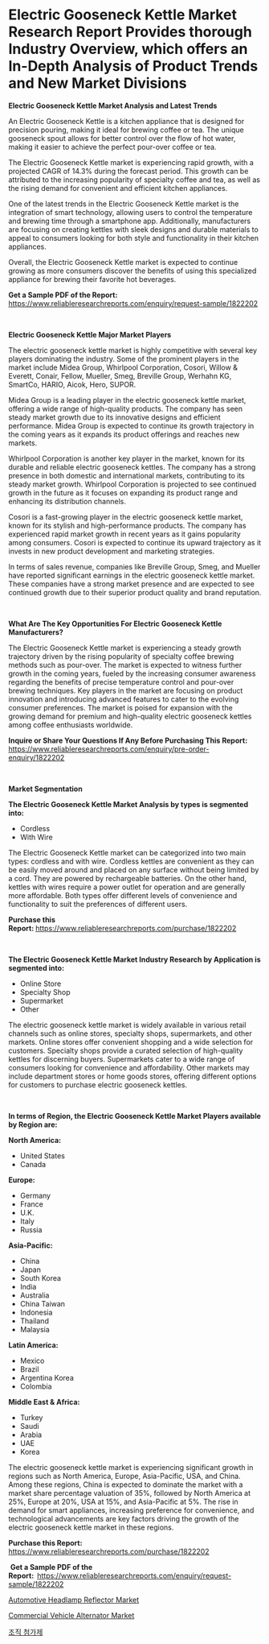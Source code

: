 <p><h1>Electric Gooseneck Kettle Market Research Report Provides thorough Industry Overview, which offers an In-Depth Analysis of Product Trends and New Market Divisions</h1></p><p><strong>Electric Gooseneck Kettle Market Analysis and Latest Trends</strong></p>
<p><p>An Electric Gooseneck Kettle is a kitchen appliance that is designed for precision pouring, making it ideal for brewing coffee or tea. The unique gooseneck spout allows for better control over the flow of hot water, making it easier to achieve the perfect pour-over coffee or tea.</p><p>The Electric Gooseneck Kettle market is experiencing rapid growth, with a projected CAGR of 14.3% during the forecast period. This growth can be attributed to the increasing popularity of specialty coffee and tea, as well as the rising demand for convenient and efficient kitchen appliances.</p><p>One of the latest trends in the Electric Gooseneck Kettle market is the integration of smart technology, allowing users to control the temperature and brewing time through a smartphone app. Additionally, manufacturers are focusing on creating kettles with sleek designs and durable materials to appeal to consumers looking for both style and functionality in their kitchen appliances.</p><p>Overall, the Electric Gooseneck Kettle market is expected to continue growing as more consumers discover the benefits of using this specialized appliance for brewing their favorite hot beverages.</p></p>
<p><strong>Get a Sample PDF of the Report:&nbsp;</strong> <a href="https://www.reliableresearchreports.com/enquiry/request-sample/1822202">https://www.reliableresearchreports.com/enquiry/request-sample/1822202</a></p>
<p>&nbsp;</p>
<p><strong>Electric Gooseneck Kettle Major Market Players</strong></p>
<p><p>The electric gooseneck kettle market is highly competitive with several key players dominating the industry. Some of the prominent players in the market include Midea Group, Whirlpool Corporation, Cosori, Willow & Everett, Conair, Fellow, Mueller, Smeg, Breville Group, Werhahn KG, SmartCo, HARIO, Aicok, Hero, SUPOR.</p><p>Midea Group is a leading player in the electric gooseneck kettle market, offering a wide range of high-quality products. The company has seen steady market growth due to its innovative designs and efficient performance. Midea Group is expected to continue its growth trajectory in the coming years as it expands its product offerings and reaches new markets.</p><p>Whirlpool Corporation is another key player in the market, known for its durable and reliable electric gooseneck kettles. The company has a strong presence in both domestic and international markets, contributing to its steady market growth. Whirlpool Corporation is projected to see continued growth in the future as it focuses on expanding its product range and enhancing its distribution channels.</p><p>Cosori is a fast-growing player in the electric gooseneck kettle market, known for its stylish and high-performance products. The company has experienced rapid market growth in recent years as it gains popularity among consumers. Cosori is expected to continue its upward trajectory as it invests in new product development and marketing strategies.</p><p>In terms of sales revenue, companies like Breville Group, Smeg, and Mueller have reported significant earnings in the electric gooseneck kettle market. These companies have a strong market presence and are expected to see continued growth due to their superior product quality and brand reputation.</p></p>
<p>&nbsp;</p>
<p><strong>What Are The Key Opportunities For Electric Gooseneck Kettle Manufacturers?</strong></p>
<p><p>The Electric Gooseneck Kettle market is experiencing a steady growth trajectory driven by the rising popularity of specialty coffee brewing methods such as pour-over. The market is expected to witness further growth in the coming years, fueled by the increasing consumer awareness regarding the benefits of precise temperature control and pour-over brewing techniques. Key players in the market are focusing on product innovation and introducing advanced features to cater to the evolving consumer preferences. The market is poised for expansion with the growing demand for premium and high-quality electric gooseneck kettles among coffee enthusiasts worldwide.</p></p>
<p><strong>Inquire or Share Your Questions If Any Before Purchasing This Report:</strong> <a href="https://www.reliableresearchreports.com/enquiry/pre-order-enquiry/1822202">https://www.reliableresearchreports.com/enquiry/pre-order-enquiry/1822202</a></p>
<p>&nbsp;</p>
<p><strong>Market Segmentation</strong></p>
<p><strong>The Electric Gooseneck Kettle Market Analysis by types is segmented into:</strong></p>
<p><ul><li>Cordless</li><li>With Wire</li></ul></p>
<p><p>The Electric Gooseneck Kettle market can be categorized into two main types: cordless and with wire. Cordless kettles are convenient as they can be easily moved around and placed on any surface without being limited by a cord. They are powered by rechargeable batteries. On the other hand, kettles with wires require a power outlet for operation and are generally more affordable. Both types offer different levels of convenience and functionality to suit the preferences of different users.</p></p>
<p><strong>Purchase this Report:&nbsp;</strong><a href="https://www.reliableresearchreports.com/purchase/1822202">https://www.reliableresearchreports.com/purchase/1822202</a></p>
<p>&nbsp;</p>
<p><strong>The Electric Gooseneck Kettle Market Industry Research by Application is segmented into:</strong></p>
<p><ul><li>Online Store</li><li>Specialty Shop</li><li>Supermarket</li><li>Other</li></ul></p>
<p><p>The electric gooseneck kettle market is widely available in various retail channels such as online stores, specialty shops, supermarkets, and other markets. Online stores offer convenient shopping and a wide selection for customers. Specialty shops provide a curated selection of high-quality kettles for discerning buyers. Supermarkets cater to a wide range of consumers looking for convenience and affordability. Other markets may include department stores or home goods stores, offering different options for customers to purchase electric gooseneck kettles.</p></p>
<p>&nbsp;</p>
<p><strong>In terms of Region, the Electric Gooseneck Kettle Market Players available by Region are:</strong></p>
<p>
    <p> <strong> North America: </strong>
        <ul>
            <li>United States</li>
            <li>Canada</li>
        </ul>
        </p> 
    <p> <strong> Europe: </strong>
        <ul>
            <li>Germany</li>
            <li>France</li>
            <li>U.K.</li>
            <li>Italy</li>
            <li>Russia</li>
        </ul>
        </p> 
    <p> <strong> Asia-Pacific: </strong>
        <ul>
            <li>China</li>
            <li>Japan</li>
            <li>South Korea</li>
            <li>India</li>
            <li>Australia</li>
            <li>China Taiwan</li>
            <li>Indonesia</li>
            <li>Thailand</li>
            <li>Malaysia</li>
        </ul>
        </p> 
    <p> <strong> Latin America: </strong>
        <ul>
            <li>Mexico</li>
            <li>Brazil</li>
            <li>Argentina Korea</li>
            <li>Colombia</li>
        </ul>
        </p> 
    <p> <strong> Middle East & Africa: </strong>
        <ul>
            <li>Turkey</li>
            <li>Saudi</li>
            <li>Arabia</li>
            <li>UAE</li>
            <li>Korea</li>
        </ul>
    </p>
    </p>
<p><p>The electric gooseneck kettle market is experiencing significant growth in regions such as North America, Europe, Asia-Pacific, USA, and China. Among these regions, China is expected to dominate the market with a market share percentage valuation of 35%, followed by North America at 25%, Europe at 20%, USA at 15%, and Asia-Pacific at 5%. The rise in demand for smart appliances, increasing preference for convenience, and technological advancements are key factors driving the growth of the electric gooseneck kettle market in these regions.</p></p>
<p><strong>Purchase this Report: </strong><a href="https://www.reliableresearchreports.com/purchase/1822202">https://www.reliableresearchreports.com/purchase/1822202</a></p>
<p>&nbsp;<strong>Get a Sample PDF of the Report:&nbsp;&nbsp;</strong><a href="https://www.reliableresearchreports.com/enquiry/request-sample/1822202">https://www.reliableresearchreports.com/enquiry/request-sample/1822202</a></p>
<p><strong></strong></p>
<p><p><a href="https://natural-crush-b99.notion.site/Automotive-Headlamp-Reflector-Market-with-the-goal-of-estimating-the-market-size-and-future-growth-p-ca4bbb23dda64426beeaeb5ea2584922">Automotive Headlamp Reflector Market</a></p><p><a href="https://gamy-alyssum-396.notion.site/Commercial-Vehicle-Alternator-Market-Research-Report-Reveals-The-Latest-Trends-And-Opportunities-of--684d61af57b849118c976fd9a00a0c06">Commercial Vehicle Alternator Market</a></p><p><a href="https://github.com/vs10l4sfg5c/Market-Research-Report-List-1/blob/main/86993813610.md">조직 첨가제</a></p></p>